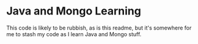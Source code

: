 Java and Mongo Learning
=

This code is likely to be rubbish, as is this readme, but it's somewhere for me to stash my code as I learn Java and Mongo stuff.